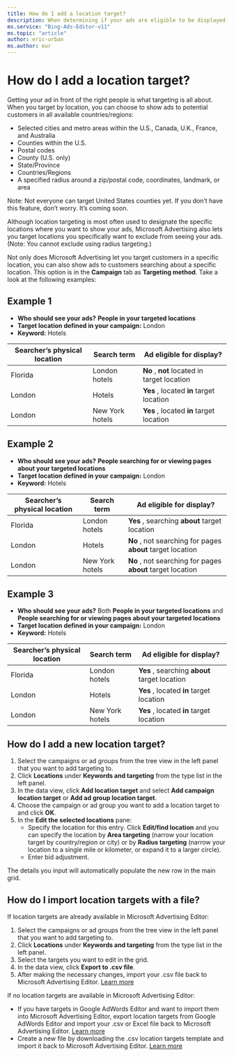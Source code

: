 ```yaml
---
title: How do I add a location target?
description: When determining if your ads are eligible to be displayed, Microsoft Advertising Editor uses both your ad language and location target settings. Both criteria must be met in order for an ad to display.
ms.service: "Bing-Ads-Editor-v11"
ms.topic: "article"
author: eric-urban
ms.author: eur
---
```


# How do I add a location target?

Getting your ad in front of the right people is what targeting is all about. When you target by location, you can choose to show ads to potential customers in all available countries/regions:

- Selected cities and metro areas within the U.S., Canada, U.K., France, and Australia
- Counties within the U.S.
- Postal codes
- County (U.S. only)
- State/Province
- Countries/Regions
- A specified radius around a zip/postal code, coordinates, landmark, or area

Note: Not everyone can target United States counties yet. If you don’t have this feature, don’t worry. It’s coming soon.

Although location targeting is most often used to designate the specific locations where you want to show your ads, Microsoft Advertising also lets you target locations you specifically want to exclude from seeing your ads. (Note: You cannot exclude using radius targeting.)

Not only does Microsoft Advertising let you target customers in a specific location, you can also show ads to customers searching about a specific location. This option is in the **Campaign** tab as **Targeting method**. Take a look at the following examples:

## Example 1

- **Who should see your ads?**    **People in your targeted locations**
- **Target location defined in your campaign:**  London
- **Keyword:**  Hotels

|Searcher’s physical location|Search term|Ad eligible for display?|
|---|---|---|
|Florida|London hotels|**No** , **not** located in target location|
|London|Hotels|**Yes** , located **in** target location|
|London|New York hotels|**Yes** , located **in** target location|

## Example 2

- **Who should see your ads?**    **People searching for or viewing pages about your targeted locations**
- **Target location defined in your campaign:**  London
- **Keyword:**  Hotels

|Searcher’s physical location|Search term|Ad eligible for display?|
|---|---|---|
|Florida|London hotels|**Yes** , searching **about** target location|
|London|Hotels|**No** , not searching for pages **about** target location|
|London|New York hotels|**No** , not searching for pages **about** target location|

## Example 3

- **Who should see your ads?**    Both **People in your targeted locations** and **People searching for or viewing pages about your targeted locations**
- **Target location defined in your campaign:**  London
- **Keyword:**  Hotels

|Searcher’s physical location|Search term|Ad eligible for display?|
|---|---|---|
|Florida|London hotels|**Yes** , searching **about** target location|
|London|Hotels|**Yes** , located **in** target location|
|London|New York hotels|**Yes** , located **in** target location|

## How do I add a new location target?
1. Select the campaigns or ad groups from the tree view in the left panel that you want to add targeting to.
1. Click **Locations** under **Keywords and targeting** from the type list in the left panel.
1. In the data view, click **Add location target** and select **Add campaign location target** or **Add ad group location target**.
1. Choose the campaign or ad group you want to add a location target to and click **OK**.
1. In the **Edit the selected locations** pane:
   - Specify the location for this entry. Click **Edit/find location** and you can specify the location by **Area targeting** (narrow your location target by country/region or city) or by **Radius targeting** (narrow your location to a single mile or kilometer, or expand it to a larger circle).
   - Enter bid adjustment.

The details you input will automatically populate the new row in the main grid.

## How do I import location targets with a file?
If location targets are already available in Microsoft Advertising Editor:

1. Select the campaigns or ad groups from the tree view in the left panel that you want to add targeting to.
1. Click **Locations** under **Keywords and targeting** from the type list in the left panel.
1. Select the targets you want to edit in the grid.
1. In the data view, click **Export to .csv file**.
1. After making the necessary changes, import your .csv file back to Microsoft Advertising Editor. [Learn more](./hlp_BAE_PROC_Import.md)

If no location targets are available in Microsoft Advertising Editor:

- If you have targets in Google AdWords Editor and want to import them into Microsoft Advertising Editor, export location targets from Google AdWords Editor and import your .csv or Excel file back to Microsoft Advertising Editor. [Learn more](./hlp_BAE_PROC_Import.md)
- Create a new file by downloading the .csv location targets template and import it back to Microsoft Advertising Editor. [Learn more](./hlp_BAE_PROC_Import.md)



